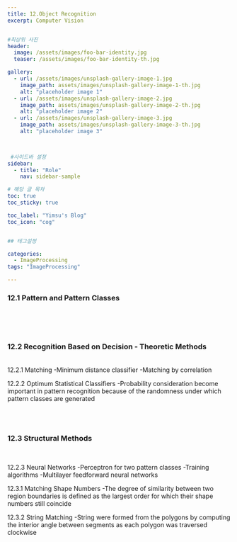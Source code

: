 ```yaml
---
title: 12.Object Recognition
excerpt: Computer Vision


#최상위 사진
header:
  image: /assets/images/foo-bar-identity.jpg
  teaser: /assets/images/foo-bar-identity-th.jpg

gallery:
  - url: /assets/images/unsplash-gallery-image-1.jpg
    image_path: assets/images/unsplash-gallery-image-1-th.jpg
    alt: "placeholder image 1"
  - url: /assets/images/unsplash-gallery-image-2.jpg
    image_path: assets/images/unsplash-gallery-image-2-th.jpg
    alt: "placeholder image 2"
  - url: /assets/images/unsplash-gallery-image-3.jpg
    image_path: assets/images/unsplash-gallery-image-3-th.jpg
    alt: "placeholder image 3"
    


 #사이드바 설정 
sidebar:
  - title: "Role"
    nav: sidebar-sample

# 해당 글 목차
toc: true
toc_sticky: true

toc_label: "Yimsu's Blog"
toc_icon: "cog"


## 테그설정

categories:
  - ImageProcessing
tags: "ImageProcessing"

---
```


### 12.1 Pattern and Pattern Classes
<br/>



<br/>
<br/>

### 12.2 Recognition Based on Decision - Theoretic Methods
<br/>
12.2.1 Matching
	-Minimum distance classifier
	-Matching by correlation

12.2.2 Optimum Statistical Classifiers
    -Probability consideration become important in pattern recognition because of the randomness under which pattern classes are  generated



<br/>
<br/>

### 12.3 Structural Methods
<br/>


12.2.3 Neural Networks
	-Perceptron for two pattern classes
	-Training algorithms
	-Multilayer feedforward neural networks

12.3.1 Matching Shape Numbers
	-The degree of similarity between two region boundaries is defined as the largest order for which their shape numbers still coincide

12.3.2 String Matching
	-String were formed from the polygons by computing the interior angle between segments as each polygon was traversed clockwise


<br/>
<br/>
